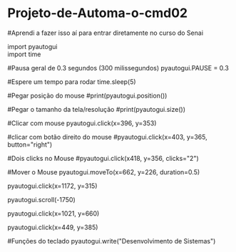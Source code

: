 # Projeto-de-Automa-o-cmd02
#Aprendi a fazer isso aí para entrar diretamente no curso do Senai

import pyautogui    
import time 

#Pausa geral de 0.3 segundos (300 milissegundos)
pyautogui.PAUSE = 0.3

#Espere um tempo para rodar
time.sleep(5)

#Pegar posição do mouse
#print(pyautogui.position())

#Pegar o tamanho da tela/resolução
#print(pyautogui.size())

#Clicar com mouse
pyautogui.click(x=396, y=353)

#clicar com botão direito do mouse
#pyautogui.click(x=403, y=365, button="right")

#Dois clicks no Mouse
#pyautogui.click(x418, y=356, clicks="2")

#Mover o Mouse
pyautogui.moveTo(x=662, y=226, duration=0.5)

pyautogui.click(x=1172, y=315)

pyautogui.scroll(-1750)

pyautogui.click(x=1021, y=660)

pyautogui.click(x=449, y=385)

#Funções do teclado
pyautogui.write("Desenvolvimento de Sistemas")

